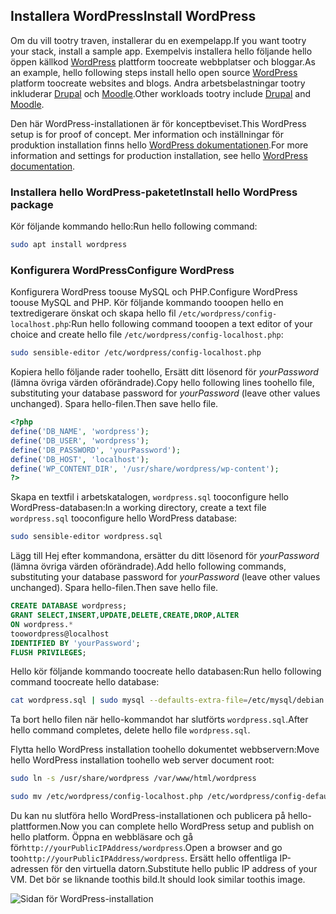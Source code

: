 ## <a name="install-wordpress"></a><span data-ttu-id="5f8af-101">Installera WordPress</span><span class="sxs-lookup"><span data-stu-id="5f8af-101">Install WordPress</span></span>

<span data-ttu-id="5f8af-102">Om du vill tootry traven, installerar du en exempelapp.</span><span class="sxs-lookup"><span data-stu-id="5f8af-102">If you want tootry your stack, install a sample app.</span></span> <span data-ttu-id="5f8af-103">Exempelvis installera hello följande hello öppen källkod [WordPress](https://wordpress.org/) plattform toocreate webbplatser och bloggar.</span><span class="sxs-lookup"><span data-stu-id="5f8af-103">As an example, hello following steps install hello open source [WordPress](https://wordpress.org/) platform toocreate websites and blogs.</span></span> <span data-ttu-id="5f8af-104">Andra arbetsbelastningar tootry inkluderar [Drupal](http://www.drupal.org) och [Moodle](https://moodle.org/).</span><span class="sxs-lookup"><span data-stu-id="5f8af-104">Other workloads tootry include [Drupal](http://www.drupal.org) and [Moodle](https://moodle.org/).</span></span> 

<span data-ttu-id="5f8af-105">Den här WordPress-installationen är för konceptbeviset.</span><span class="sxs-lookup"><span data-stu-id="5f8af-105">This WordPress setup is for proof of concept.</span></span> <span data-ttu-id="5f8af-106">Mer information och inställningar för produktion installation finns hello [WordPress dokumentationen](https://codex.wordpress.org/Main_Page).</span><span class="sxs-lookup"><span data-stu-id="5f8af-106">For more information and settings for production installation, see hello [WordPress documentation](https://codex.wordpress.org/Main_Page).</span></span> 



### <a name="install-hello-wordpress-package"></a><span data-ttu-id="5f8af-107">Installera hello WordPress-paketet</span><span class="sxs-lookup"><span data-stu-id="5f8af-107">Install hello WordPress package</span></span>

<span data-ttu-id="5f8af-108">Kör följande kommando hello:</span><span class="sxs-lookup"><span data-stu-id="5f8af-108">Run hello following command:</span></span>

```bash
sudo apt install wordpress
```

### <a name="configure-wordpress"></a><span data-ttu-id="5f8af-109">Konfigurera WordPress</span><span class="sxs-lookup"><span data-stu-id="5f8af-109">Configure WordPress</span></span>

<span data-ttu-id="5f8af-110">Konfigurera WordPress toouse MySQL och PHP.</span><span class="sxs-lookup"><span data-stu-id="5f8af-110">Configure WordPress toouse MySQL and PHP.</span></span> <span data-ttu-id="5f8af-111">Kör följande kommando tooopen hello en textredigerare önskat och skapa hello fil `/etc/wordpress/config-localhost.php`:</span><span class="sxs-lookup"><span data-stu-id="5f8af-111">Run hello following command tooopen a text editor of your choice and create hello file `/etc/wordpress/config-localhost.php`:</span></span>

```bash
sudo sensible-editor /etc/wordpress/config-localhost.php
```
<span data-ttu-id="5f8af-112">Kopiera hello följande rader toohello, Ersätt ditt lösenord för *yourPassword* (lämna övriga värden oförändrade).</span><span class="sxs-lookup"><span data-stu-id="5f8af-112">Copy hello following lines toohello file, substituting your database password for *yourPassword* (leave other values unchanged).</span></span> <span data-ttu-id="5f8af-113">Spara hello-filen.</span><span class="sxs-lookup"><span data-stu-id="5f8af-113">Then save hello file.</span></span>

```php
<?php
define('DB_NAME', 'wordpress');
define('DB_USER', 'wordpress');
define('DB_PASSWORD', 'yourPassword');
define('DB_HOST', 'localhost');
define('WP_CONTENT_DIR', '/usr/share/wordpress/wp-content');
?>
```

<span data-ttu-id="5f8af-114">Skapa en textfil i arbetskatalogen, `wordpress.sql` tooconfigure hello WordPress-databasen:</span><span class="sxs-lookup"><span data-stu-id="5f8af-114">In a working directory, create a text file `wordpress.sql` tooconfigure hello WordPress database:</span></span> 

```bash
sudo sensible-editor wordpress.sql
```

<span data-ttu-id="5f8af-115">Lägg till Hej efter kommandona, ersätter du ditt lösenord för *yourPassword* (lämna övriga värden oförändrade).</span><span class="sxs-lookup"><span data-stu-id="5f8af-115">Add hello following commands, substituting your database password for *yourPassword* (leave other values unchanged).</span></span> <span data-ttu-id="5f8af-116">Spara hello-filen.</span><span class="sxs-lookup"><span data-stu-id="5f8af-116">Then save hello file.</span></span>

```sql
CREATE DATABASE wordpress;
GRANT SELECT,INSERT,UPDATE,DELETE,CREATE,DROP,ALTER
ON wordpress.*
toowordpress@localhost
IDENTIFIED BY 'yourPassword';
FLUSH PRIVILEGES;
```


<span data-ttu-id="5f8af-117">Hello kör följande kommando toocreate hello databasen:</span><span class="sxs-lookup"><span data-stu-id="5f8af-117">Run hello following command toocreate hello database:</span></span>

```bash
cat wordpress.sql | sudo mysql --defaults-extra-file=/etc/mysql/debian.cnf
```

<span data-ttu-id="5f8af-118">Ta bort hello filen när hello-kommandot har slutförts `wordpress.sql`.</span><span class="sxs-lookup"><span data-stu-id="5f8af-118">After hello command completes, delete hello file `wordpress.sql`.</span></span>

<span data-ttu-id="5f8af-119">Flytta hello WordPress installation toohello dokumentet webbservern:</span><span class="sxs-lookup"><span data-stu-id="5f8af-119">Move hello WordPress installation toohello web server document root:</span></span>

```bash
sudo ln -s /usr/share/wordpress /var/www/html/wordpress

sudo mv /etc/wordpress/config-localhost.php /etc/wordpress/config-default.php
```

<span data-ttu-id="5f8af-120">Du kan nu slutföra hello WordPress-installationen och publicera på hello-plattformen.</span><span class="sxs-lookup"><span data-stu-id="5f8af-120">Now you can complete hello WordPress setup and publish on hello platform.</span></span> <span data-ttu-id="5f8af-121">Öppna en webbläsare och gå för`http://yourPublicIPAddress/wordpress`.</span><span class="sxs-lookup"><span data-stu-id="5f8af-121">Open a browser and go too`http://yourPublicIPAddress/wordpress`.</span></span> <span data-ttu-id="5f8af-122">Ersätt hello offentliga IP-adressen för den virtuella datorn.</span><span class="sxs-lookup"><span data-stu-id="5f8af-122">Substitute hello public IP address of your VM.</span></span> <span data-ttu-id="5f8af-123">Det bör se liknande toothis bild.</span><span class="sxs-lookup"><span data-stu-id="5f8af-123">It should look similar toothis image.</span></span>

![Sidan för WordPress-installation](./media/virtual-machines-linux-tutorial-wordpress/wordpressstartpage.png)
